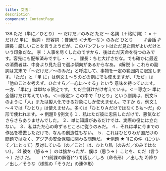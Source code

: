 ```yaml
---
title: 文法：
description
component: ContentPage
---
```



138.ただ（単に／ひとり） ～ だけだ／のみだ
ただ ～ 名詞（＋格助詞）： × ＋ だけだ
単に   動詞・ 形容詞 ：普通形 ＜ナ形ーな＞ のみだ
ひとり        
♪会話 ♪
課長：厳しいことを言うようだが、このパンフレットはただ見た目がよいだけという印象だな。
李 ：人事を尽くしたのですから、後はただ天命を待つのみです。客先にも配布済みですし・・・。 課長：ちと大げさだな。でも確かに最近の消費者は、中身より見た目で選ぶ傾向があるからなあ。
♯解説 ♭
これらの副詞は文末で「～だけだ／～のみだ」と呼応して、事物を一定の範囲内に限定します。「ただ」と「単 に」は例文１～５のどの例にでも使えますが、「ただ」は「他のことを考えず、ひたすら／一心に～する」という 意味を持っています。一方、「単に」は単なる限定です。
ただ金儲けだけ考えている。＜＝専念＞ 単に金儲けだけ考えている。＜＝限定＞
この中で「ひとり」という副詞は、例文５のように「人」または擬人化できる対象にしか使えません。ですか ら、例文１～４では「ひとり」は使えません。多くは「ひとりＡだけではなくＢも～だ」の形で使われます。→ 例題1)
§例文 §
１．私はただ彼に忠告しただけで、悪気などさらさらありませんでした。
２．単に知識があるだけでは、実際の役には立たない。
３．私はただ心の命ずるところに従うのみだ。
４．それは単に今までの作品を模倣しただけで、なんの創造性もない。
５．これはひとりわが国だけの問題ではなく、アジアの安全保障に関わる問題だ。
★例題 ★
1)この件（について／にとって）反対している（の／こと）は、ひとり私（のみだ／のみではない）。
2) 彼を（怒る→ ）のは拙かったが、僕は（思う→ ）ことを、ただ（言う→ ）だけ
だ。      
(^^)前課の解答(^^)
1)話し／しろ（命令形）／出した
2)降り／出し／そうな（様態の「そうだ」の連体形）
